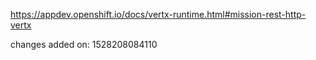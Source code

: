 https://appdev.openshift.io/docs/vertx-runtime.html#mission-rest-http-vertx

changes added on: 1528208084110
